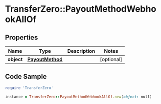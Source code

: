 # TransferZero::PayoutMethodWebhookAllOf

## Properties

Name | Type | Description | Notes
------------ | ------------- | ------------- | -------------
**object** | [**PayoutMethod**](PayoutMethod.md) |  | [optional] 

## Code Sample

```ruby
require 'TransferZero'

instance = TransferZero::PayoutMethodWebhookAllOf.new(object: null)
```


